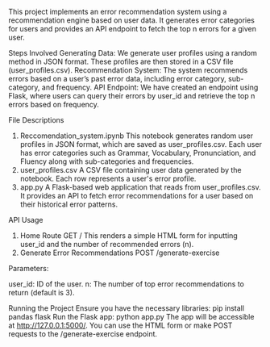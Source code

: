 This project implements an error recommendation system using a recommendation engine based on user data. It generates error categories for users and provides an API endpoint to fetch the top n errors for a given user.

Steps Involved
Generating Data: We generate user profiles using a random method in JSON format. These profiles are then stored in a CSV file (user_profiles.csv).
Recommendation System: The system recommends errors based on a user’s past error data, including error category, sub-category, and frequency.
API Endpoint: We have created an endpoint using Flask, where users can query their errors by user_id and retrieve the top n errors based on frequency.

File Descriptions
1. Reccomendation_system.ipynb
This notebook generates random user profiles in JSON format, which are saved as user_profiles.csv.
Each user has error categories such as Grammar, Vocabulary, Pronunciation, and Fluency along with sub-categories and frequencies.
2. user_profiles.csv
A CSV file containing user data generated by the notebook. Each row represents a user's error profile.
3. app.py
A Flask-based web application that reads from user_profiles.csv.
It provides an API to fetch error recommendations for a user based on their historical error patterns.

API Usage
1. Home Route
GET /
This renders a simple HTML form for inputting user_id and the number of recommended errors (n).
2. Generate Error Recommendations
POST /generate-exercise

Parameters:

user_id: ID of the user.
n: The number of top error recommendations to return (default is 3).

Running the Project
Ensure you have the necessary libraries:
pip install pandas flask
Run the Flask app:
python app.py
The app will be accessible at http://127.0.0.1:5000/. You can use the HTML form or make POST requests to the /generate-exercise endpoint.
